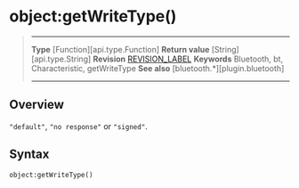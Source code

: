 # object:getWriteType()

> --------------------- ------------------------------------------------------------------------------------------
> __Type__              [Function][api.type.Function]
> __Return value__      [String][api.type.String]
> __Revision__          [REVISION_LABEL](REVISION_URL)
> __Keywords__          Bluetooth, bt, Characteristic, getWriteType
> __See also__          [bluetooth.*][plugin.bluetooth]
> --------------------- ------------------------------------------------------------------------------------------

## Overview

`"default"`, `"no response"` or `"signed"`.

## Syntax

	object:getWriteType()